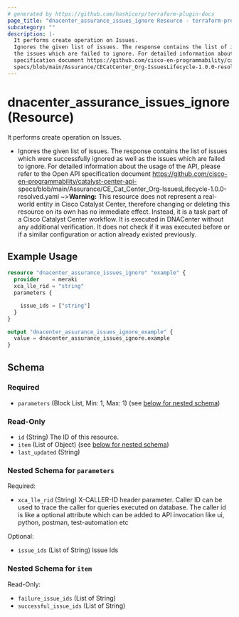 ```yaml
---
# generated by https://github.com/hashicorp/terraform-plugin-docs
page_title: "dnacenter_assurance_issues_ignore Resource - terraform-provider-dnacenter"
subcategory: ""
description: |-
  It performs create operation on Issues.
  Ignores the given list of issues. The response contains the list of issues which were successfully ignored as well as
  the issues which are failed to ignore. For detailed information about the usage of the API, please refer to the Open API
  specification document https://github.com/cisco-en-programmability/catalyst-center-api-
  specs/blob/main/Assurance/CECatCenter_Org-IssuesLifecycle-1.0.0-resolved.yaml
---
```


# dnacenter_assurance_issues_ignore (Resource)

It performs create operation on Issues.

- Ignores the given list of issues. The response contains the list of issues which were successfully ignored as well as
the issues which are failed to ignore. For detailed information about the usage of the API, please refer to the Open API
specification document https://github.com/cisco-en-programmability/catalyst-center-api-
specs/blob/main/Assurance/CE_Cat_Center_Org-IssuesLifecycle-1.0.0-resolved.yaml
~>**Warning:**
This resource does not represent a real-world entity in Cisco Catalyst Center, therefore changing or deleting this resource on its own has no immediate effect.
Instead, it is a task part of a Cisco Catalyst Center workflow. It is executed in DNACenter without any additional verification. It does not check if it was executed before or if a similar configuration or action already existed previously.

## Example Usage

```terraform
resource "dnacenter_assurance_issues_ignore" "example" {
  provider    = meraki
  xca_lle_rid = "string"
  parameters {

    issue_ids = ["string"]
  }
}

output "dnacenter_assurance_issues_ignore_example" {
  value = dnacenter_assurance_issues_ignore.example
}
```

<!-- schema generated by tfplugindocs -->
## Schema

### Required

- `parameters` (Block List, Min: 1, Max: 1) (see [below for nested schema](#nestedblock--parameters))

### Read-Only

- `id` (String) The ID of this resource.
- `item` (List of Object) (see [below for nested schema](#nestedatt--item))
- `last_updated` (String)

<a id="nestedblock--parameters"></a>
### Nested Schema for `parameters`

Required:

- `xca_lle_rid` (String) X-CALLER-ID header parameter. Caller ID can be used to trace the caller for queries executed on database. The caller id is like a optional attribute which can be added to API invocation like ui, python, postman, test-automation etc

Optional:

- `issue_ids` (List of String) Issue Ids


<a id="nestedatt--item"></a>
### Nested Schema for `item`

Read-Only:

- `failure_issue_ids` (List of String)
- `successful_issue_ids` (List of String)

